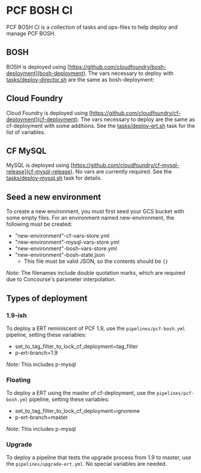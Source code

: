 # PCF BOSH CI

PCF BOSH CI is a collection of tasks and ops-files to help deploy and manage PCF BOSH.

## BOSH

BOSH is deployed using [https://github.com/cloudfoundry/bosh-deployment](bosh-deployment). The vars necessary to deploy with [tasks/deploy-director.sh](deploy-director.sh) are the same as bosh-deployment:
     
## Cloud Foundry

Cloud Foundry is deployed using [https://github.com/cloudfoundry/cf-deployment](cf-deployment). The vars necessary to deploy are the same as cf-deployment with some additions. See the [tasks/deploy-ert.sh](deploy-ert.sh) task for the list of variables.

## CF MySQL

MySQL is deployed using [https://github.com/cloudfoundry/cf-mysql-release](cf-mysql-release). No vars are currently required. See the [tasks/deploy-mysql.sh](deploy-mysql.sh) task for details.

## Seed a new environment

To create a new environment, you must first seed your GCS bucket with some empty files. For an environment named new-environment, the following must be created:

- "new-environment"-cf-vars-store.yml
- "new-environment"-mysql-vars-store.yml
- "new-environment"-bosh-vars-store.yml
- "new-environment"-bosh-state.json
  - This file must be valid JSON, so the contents should be `{}`

_Note_: The filenames include double quotation marks, which are required due to Concourse's parameter interpolation.

## Types of deployment

### 1.9-ish

To deploy a ERT reminiscent of PCF 1.9, use the `pipelines/pcf-bosh.yml` pipeline, setting these variables:

- set_to_tag_filter_to_lock_cf_deployment=tag_filter
- p-ert-branch=1.9

_Note_: This includes p-mysql

### Floating

To deploy a ERT using the master of cf-deployment, use the `pipelines/pcf-bosh.yml` pipeline, setting these variables:

- set_to_tag_filter_to_lock_cf_deployment=ignoreme
- p-ert-branch=master

_Note_: This includes p-mysql

### Upgrade

To deploy a pipeline that tests the upgrade process from 1.9 to master, use the `pipelines/upgrade-ert.yml`. No special
 variables are needed.
